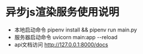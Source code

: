# 异步js渲染服务使用说明
- 本地启动命令 pipenv install && pipenv run main.py
- 服务器启动命令 uvicorn main:app --reload
-  api文档访问 http://127.0.0.1:8000/docs